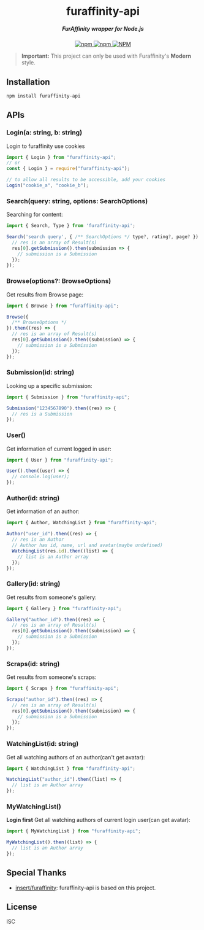 <h1 align="center">
  furaffinity-api
</h1>

<h5 align="center">FurAffinity wrapper for Node.js</h5>

<div align="center">
  <a href="https://www.npmjs.com/package/furaffinity-api">
    <img alt="npm" src="https://img.shields.io/npm/v/furaffinity-api">
  </a>
  <a href="https://www.npmjs.com/package/furaffinity-api">
    <img alt="npm" src="https://img.shields.io/npm/dw/furaffinity-api">
  </a>
  <a href="https://github.com/recallfuture/furaffinity-api">
    <img alt="NPM" src="https://img.shields.io/npm/l/furaffinity-api">
  </a>

</div>

> **Important:** This project can only be used with Furaffinity's **Modern** style.

## Installation

```bash
npm install furaffinity-api
```

## APIs

### Login(a: string, b: string)

Login to furaffinity use cookies

```js
import { Login } from "furaffinity-api";
// or
const { Login } = require("furaffinity-api");

// to allow all results to be accessible, add your cookies
Login("cookie_a", "cookie_b");
```

### Search(query: string, options: SearchOptions)

Searching for content:

```js
import { Search, Type } from 'furaffinity-api';

Search('search query', { /** SearchOptions */ type?, rating?, page? }).then(res => {
  // res is an array of Result(s)
  res[0].getSubmission().then(submission => {
    // submission is a Submission
  });
});
```

### Browse(options?: BrowseOptions)

Get results from Browse page:

```js
import { Browse } from "furaffinity-api";

Browse({
  /** BrowseOptions */
}).then((res) => {
  // res is an array of Result(s)
  res[0].getSubmission().then((submission) => {
    // submission is a Submission
  });
});
```

### Submission(id: string)

Looking up a specific submission:

```js
import { Submission } from "furaffinity-api";

Submission("1234567890").then((res) => {
  // res is a Submission
});
```

### User()

Get information of current logged in user:

```js
import { User } from "furaffinity-api";

User().then((user) => {
  // console.log(user);
});
```

### Author(id: string)

Get information of an author:

```js
import { Author, WatchingList } from "furaffinity-api";

Author("user_id").then((res) => {
  // res is an Author
  // Author has id, name, url and avatar(maybe undefined)
  WatchingList(res.id).then((list) => {
    // list is an Author array
  });
});
```

### Gallery(id: string)

Get results from someone's gallery:

```js
import { Gallery } from "furaffinity-api";

Gallery("author_id").then((res) => {
  // res is an array of Result(s)
  res[0].getSubmission().then((submission) => {
    // submission is a Submission
  });
});
```

### Scraps(id: string)

Get results from someone's scraps:

```js
import { Scraps } from "furaffinity-api";

Scraps("author_id").then((res) => {
  // res is an array of Result(s)
  res[0].getSubmission().then((submission) => {
    // submission is a Submission
  });
});
```

### WatchingList(id: string)

Get all watching authors of an author(can't get avatar):

```js
import { WatchingList } from "furaffinity-api";

WatchingList("author_id").then((list) => {
  // list is an Author array
});
```

### MyWatchingList()

**Login first**
Get all watching authors of current login user(can get avatar):

```js
import { MyWatchingList } from "furaffinity-api";

MyWatchingList().then((list) => {
  // list is an Author array
});
```

## Special Thanks

- [insert/furaffinity](https://gitlab.insrt.uk/insert/furaffinity): furaffinity-api is based on this project.

## License

ISC
